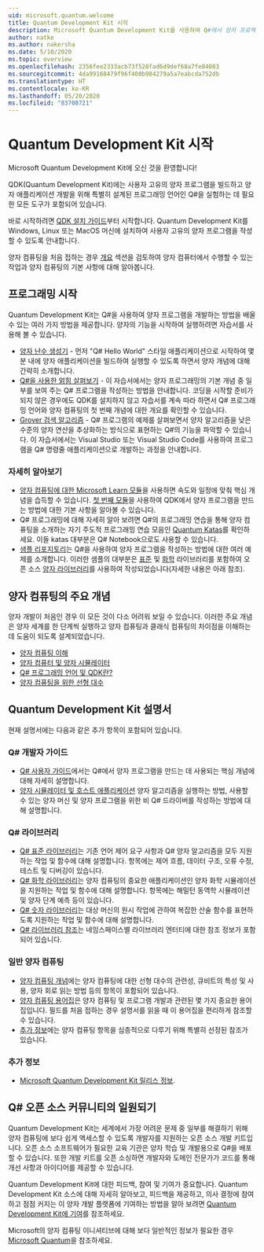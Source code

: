 ```yaml
---
uid: microsoft.quantum.welcome
title: Quantum Development Kit 시작
description: Microsoft Quantum Development Kit를 사용하여 Q#에서 양자 프로젝트 프로그래밍을 시작하는 방법을 알아봅니다.
author: natke
ms.author: nakersha
ms.date: 5/10/2020
ms.topic: overview
ms.openlocfilehash: 2356fee2333acb73f528fad6d9def68a7fe84083
ms.sourcegitcommit: 4da99168479f96f408b984279a5a7eabcda752db
ms.translationtype: HT
ms.contentlocale: ko-KR
ms.lasthandoff: 05/20/2020
ms.locfileid: "83708721"
---
```

# <a name="get-started-with-the-quantum-development-kit"></a>Quantum Development Kit 시작

Microsoft Quantum Development Kit에 오신 것을 환영합니다!  

QDK(Quantum Development Kit)에는 사용자 고유의 양자 프로그램을 빌드하고 양자 애플리케이션 개발을 위해 특별히 설계된 프로그래밍 언어인 Q#을 실험하는 데 필요한 모든 도구가 포함되어 있습니다.

바로 시작하려면 [QDK 설치 가이드](xref:microsoft.quantum.install)부터 시작합니다.
Quantum Development Kit를 Windows, Linux 또는 MacOS 머신에 설치하여 사용자 고유의 양자 프로그램을 작성할 수 있도록 안내합니다.

양자 컴퓨팅을 처음 접하는 경우 [개요](xref:microsoft.quantum.overview.introduction) 섹션을 검토하여 양자 컴퓨터에서 수행할 수 있는 작업과 양자 컴퓨팅의 기본 사항에 대해 알아봅니다.

## <a name="get-started-programming"></a>프로그래밍 시작

Quantum Development Kit는 Q#을 사용하여 양자 프로그램을 개발하는 방법을 배울 수 있는 여러 가지 방법을 제공합니다.
양자의 기능을 시작하여 실행하려면 자습서를 사용해 볼 수 있습니다.

* [양자 난수 생성기](xref:microsoft.quantum.quickstarts.qrng) - 먼저 "Q# Hello World" 스타일 애플리케이션으로 시작하여 몇 분 내에 양자 애플리케이션을 빌드하여 실행할 수 있도록 하면서 양자 개념에 대해 간략히 소개합니다.
* [Q#을 사용한 얽힘 살펴보기](xref:microsoft.quantum.write-program) - 이 자습서에서는 양자 프로그래밍의 기본 개념 중 일부를 보여 주는 Q# 프로그램을 작성하는 방법을 안내합니다.
    코딩을 시작할 준비가 되지 않은 경우에도 QDK를 설치하지 않고 자습서를 계속 따라 하면서 Q# 프로그래밍 언어와 양자 컴퓨팅의 첫 번째 개념에 대한 개요를 확인할 수 있습니다.
* [Grover 검색 알고리즘](xref:microsoft.quantum.quickstarts.search) - Q# 프로그램의 예제를 살펴보면서 양자 알고리즘을 낮은 수준의 양자 연산을 추상화하는 방식으로 표현하는 Q#의 기능을 파악할 수 있습니다.
    이 자습서에서는 Visual Studio 또는 Visual Studio Code를 사용하여 프로그램을 Q# 명령줄 애플리케이션으로 개발하는 과정을 안내합니다.

### <a name="learning-further"></a>자세히 알아보기
* [양자 컴퓨팅에 대한 Microsoft Learn 모듈](https://docs.microsoft.com/learn/browse/?term=quantum)을 사용하면 속도와 일정에 맞춰 핵심 개념을 습득할 수 있습니다. [첫 번째 모듈](https://docs.microsoft.com/learn/modules/qsharp-create-first-quantum-development-kit/)을 사용하여 QDK에서 양자 프로그램을 만드는 방법에 대한 기본 사항을 알아볼 수 있습니다.
* Q# 프로그래밍에 대해 자세히 알아 보려면 Q#의 프로그래밍 연습을 통해 양자 컴퓨팅을 소개하는 자기 주도적 프로그래밍 연습 모음인 [Quantum Katas](https://github.com/Microsoft/QuantumKatas)를 확인하세요.
    이들 katas 대부분은 Q# Notebook으로도 사용할 수 있습니다. 
* [샘플 리포지토리](https://github.com/Microsoft/Quantum)는 Q#을 사용하여 양자 프로그램을 작성하는 방법에 대한 여러 예제를 소개합니다. 이러한 샘플의 대부분은 [표준](xref:microsoft.quantum.libraries.standard.intro) 및 [화학](xref:microsoft.quantum.chemistry.concepts.intro) 라이브러리를 포함하여 오픈 소스 [양자 라이브러리](https://github.com/Microsoft/QuantumLibraries)를 사용하여 작성되었습니다(자세한 내용은 아래 참조).

## <a name="key-concepts-for-quantum-computing"></a>양자 컴퓨팅의 주요 개념

양자 개발이 처음인 경우 이 모든 것이 다소 어려워 보일 수 있습니다. 이러한 주요 개념은 양자 세계를 한 단계씩 실행하고 양자 컴퓨팅과 클래식 컴퓨팅의 차이점을 이해하는 데 도움이 되도록 설계되었습니다.

* [양자 컴퓨팅 이해](xref:microsoft.quantum.overview.understanding)
* [양자 컴퓨터 및 양자 시뮬레이터](xref:microsoft.quantum.overview.simulators)
* [Q# 프로그래밍 언어 및 QDK란?](xref:microsoft.quantum.overview.q-sharp)
* [양자 컴퓨팅을 위한 선형 대수](xref:microsoft.quantum.overview.algebra)

## <a name="quantum-development-kit-documentation"></a>Quantum Development Kit 설명서

현재 설명서에는 다음과 같은 추가 항목이 포함되어 있습니다.

### <a name="q-developer-guides"></a>Q# 개발자 가이드

* [Q# 사용자 가이드](xref:microsoft.quantum.guide)에서는 Q#에서 양자 프로그램을 만드는 데 사용되는 핵심 개념에 대해 자세히 설명합니다.
* [양자 시뮬레이터 및 호스트 애플리케이션](xref:microsoft.quantum.machines) 양자 알고리즘을 실행하는 방법, 사용할 수 있는 양자 머신 및 양자 프로그램을 위한 비 Q# 드라이버를 작성하는 방법에 대해 설명합니다.

### <a name="q-libraries"></a>Q# 라이브러리

* [Q# 표준 라이브러리](xref:microsoft.quantum.libraries.standard.intro)는 기존 언어 제어 요구 사항과 Q# 양자 알고리즘을 모두 지원하는 작업 및 함수에 대해 설명합니다. 
    항목에는 제어 흐름, 데이터 구조, 오류 수정, 테스트 및 디버깅이 있습니다. 
* [Q# 화학 라이브러리](xref:microsoft.quantum.chemistry.concepts.intro)는 양자 컴퓨팅의 중요한 애플리케이션인 양자 화학 시뮬레이션을 지원하는 작업 및 함수에 대해 설명합니다. 항목에는 해밀턴 동역학 시뮬레이션 및 양자 단계 예측 등이 있습니다.
* [Q# 숫자 라이브러리](xref:microsoft.quantum.numerics.intro)는 대상 머신의 원시 작업에 관하여 복잡한 산술 함수를 표현하도록 지원하는 작업 및 함수에 대해 설명합니다.
* [Q# 라이브러리 참조](xref:microsoft.quantum.standardlibsintro)는 네임스페이스별 라이브러리 엔터티에 대한 참조 정보가 포함되어 있습니다.

### <a name="general-quantum-computing"></a>일반 양자 컴퓨팅

* [양자 컴퓨팅 개념](xref:microsoft.quantum.concepts.intro)에는 양자 컴퓨팅에 대한 선형 대수의 관련성, 큐비트의 특성 및 사용, 양자 회로 읽는 방법 등의 항목이 포함되어 있습니다.
* [양자 컴퓨팅 용어집](xref:microsoft.quantum.glossary)은 양자 컴퓨팅 및 프로그램 개발과 관련된 몇 가지 중요한 용어집입니다.
    필드를 처음 접하는 경우 설명서를 읽을 때 이 용어집을 편리하게 참조할 수 있습니다.
* [추가 정보](xref:microsoft.quantum.more-information)에는 양자 컴퓨팅 항목을 심층적으로 다루기 위해 특별히 선정된 참조가 있습니다.

### <a name="additional-info"></a>추가 정보

* [Microsoft Quantum Development Kit 릴리스 정보](xref:microsoft.quantum.relnotes).


## <a name="be-a-part-of-the-q-open-source-community"></a>Q# 오픈 소스 커뮤니티의 일원되기

Quantum Development Kit는 세계에서 가장 어려운 문제 중 일부를 해결하기 위해 양자 컴퓨팅에 보다 쉽게 액세스할 수 있도록 개발자를 지원하는 오픈 소스 개발 키트입니다.  오픈 소스 소프트웨어가 필요한 교육 기관은 양자 학습 및 개발용으로 Q#을 배포할 수 있습니다. 또한 개발 키트를 오픈 소싱하면 개발자와 도메인 전문가가 코드를 통해 개선 사항과 아이디어를 제공할 수 있습니다.

Quantum Development Kit에 대한 피드백, 참여 및 기여가 중요합니다.  Quantum Development Kit 소스에 대해 자세히 알아보고, 피드백을 제공하고, 의사 결정에 참여하고 점점 커지는 이 양자 개발 플랫폼에 기여하는 방법을 알아 보려면 [Quantum Development Kit에 기여](xref:microsoft.quantum.contributing)를 참조하세요.

Microsoft의 양자 컴퓨팅 이니셔티브에 대해 보다 일반적인 정보가 필요한 경우 [Microsoft Quantum](https://www.microsoft.com/en-us/quantum/)을 참조하세요.
